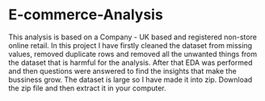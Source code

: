 # E-commerce-Analysis
This analysis is based on a Company - UK based and registered non-store online retail. 
In this project I have firstly cleaned the dataset from missing values, removed duplicate rows and removed all the unwanted things from the dataset that is harmful for the analysis.
After that EDA was performed and then questions were answered to find the insights that make the bussiness grow. 
The dataset is large so I have made it into zip. Download the zip file and then extract it in your computer.
